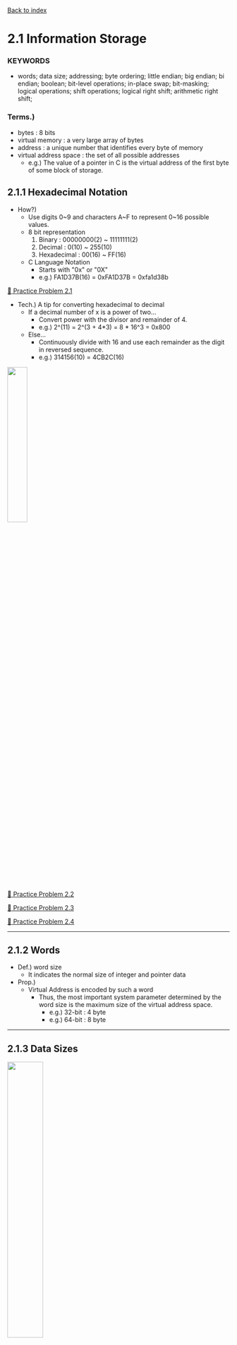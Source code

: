 [Back to index](../../main.md)

# 2.1 Information Storage


### KEYWORDS
* words; data size; addressing; byte ordering; little endian; big endian; bi endian; boolean; bit-level operations; in-place swap; bit-masking; logical operations; shift operations; logical right shift; arithmetic right shift;


### Terms.)
* bytes : 8 bits
* virtual memory : a very large array of bytes
* address : a unique number that identifies every byte of memory
* virtual address space : the set of all possible addresses
  * e.g.) The value of a pointer in C is the virtual address of the first byte of some block of storage.

## 2.1.1 Hexadecimal Notation
* How?)
  * Use digits 0\~9 and characters A\~F to represent 0\~16 possible values.
  * 8 bit representation
    1. Binary : 00000000(2) ~ 11111111(2)
    2. Decimal : 0(10) ~ 255(10)
    3. Hexadecimal : 00(16) ~ FF(16)
  * C Language Notation
    * Starts with "0x" or "0X"
    * e.g.) FA1D37B(16) = 0xFA1D37B = 0xfa1d38b

[:orange_book: Practice Problem 2.1](../problems/practice_problems.md#-practice-problem-21)

* Tech.) A tip for converting hexadecimal to decimal
  * If a decimal number of x is a power of two...
    * Convert power with the divisor and remainder of 4.
    * e.g.) 2^(11) = 2^(3 + 4*3) = 8 * 16^3 = 0x800
  * Else...
    * Continuously divide with 16 and use each remainder as the digit in reversed sequence.
    * e.g.) 314156(10) = 4CB2C(16)

<p align="left">
  <img src="../images/02_01_01_decimal_to_hexadecimal.png" width="30%">
</p>

[:orange_book: Practice Problem 2.2](../problems/practice_problems.md#-practice-problem-22)

[:orange_book: Practice Problem 2.3](../problems/practice_problems.md#-practice-problem-23)

[:orange_book: Practice Problem 2.4](../problems/practice_problems.md#-practice-problem-24)

---
  


## 2.1.2 Words
* Def.) word size
  * It indicates the normal size of integer and pointer data
* Prop.)
  * Virtual Address is encoded by such a word
    * Thus, the most important system parameter determined by the word size is the maximum size of the virtual address space.
      * e.g.) 32-bit : 4 byte
      * e.g.) 64-bit : 8 byte

---
  
  

## 2.1.3 Data Sizes

<p align="left">
  <img src="../images/02_01_03_data_sizes.png" width="40%">
</p>

* C Language 
  * Data types that use the full word size of the machine : 32-bit / 64-bit
    * long long int
    * pointer

---
  
  

## 2.1.4 Addressing and Byte Ordering
* Concept) Convention Establishment
  1. What the address object will be?
  2. How we will order the bytes in memory?

* Example)
  * Suppose an integer variable *x* with...
    * address *&x* : 0x100
    * value : 0x01234567
    * size : 4 bytes (In case of long int in 64-bit machine or long long int, the size will be 8 bytes.)
  * Then 4 bytes of *x* would be contiguously stored in memory locations : 0x100, 0x101, 0x102, and 0x103.
  * In bit representation, [ x31, x30, x29, ... , x2, x1, x0 ]
    * which can be grouped by bytes : [ x31, x30, ... , x24 ], [ x23, x22, ... , x16 ], ... , [ x7, x6, ... , x0 ]
    * Term.)
      * Most significant byte : [ x24, x25, ... , x31 ]
      * Least significant byte : [ x0, x1, ... , x7 ]

* Concept) Little Endian
  * Def.) Machines choose to store objects in memory ordered from least significant byte to most
  * Usages : most Intel-compatible machines

* Concept) Big Endian
  * Def.) Machines choose to store objects in memory ordered from most significant byte to least
  * Usages : most machines from IBM and Sun Microsystems

<p align="center">
  <img src="../images/02_01_04_little_vs_big_endian.png" width="40%">
</p>

* Concept) Bi Endian
  * Def.) Configured to operate as either little- or big- endian.

* Analysis) Cases when byte ordering can be issue to programmers
  1. When binary data are communicated over a different machines.
  2. Machine level program inspection
  3. When programs are written that circumvent the normal type system : [Test](../programs/nt_02_01_04_print_tye_byte.c)

[:orange_book: Practice Problem 2.5](../problems/practice_problems.md#-practice-problem-25)

[:orange_book: Practice Problem 2.6](../problems/practice_problems.md#-practice-problem-26)

---
  
  

## 2.1.5 Representing Strings
* Concept) String in C
  * Encoded by an array of characters
  * Terminated by the null character : '\0'
  * Props.
    * ASCII code for decimal digit number *n* is 0x3*n*.
      * e.g.) '0' : 0x30, '1' : 0x31, '2' : 0x32, ...
    * ASCII code for the null character is 0x00.
 
[:orange_book: Practice Problem 2.7](../problems/practice_problems.md#-practice-problem-27)

---
  
  

## 2.1.6 Representing Code
* Props.)
  * Different machine types use different and incompatible instructions and encodings.
  * Even identical processors running different OS have differences in their coding conventions.
    * Recall that machine has no information about the original source program.

<p align="center">
  <img src="../images/02_01_06_code_representations_by_os.png" width="60%">
</p>

---
  
  

## 2.1.7 Introduction to Boolean Algebra

<p align="center">
  <img src="../images/02_01_07_bit_operation_examples.png" width="60%">
</p>

<p align="center">
  <img src="../images/02_01_06_code_representations_by_os.png" width="60%">
</p>
 
[:orange_book: Practice Problem 2.8](../problems/practice_problems.md#-practice-problem-28)

[:orange_book: Practice Problem 2.9](../problems/practice_problems.md#-practice-problem-29)

---
  
  

## 2.1.8 Bit-Level Operations in C
#### Tech.) Bit-wise Boolean Operations in C
* Operators
  * | : or
  * & : and
  * ~ : not
  * ^ : exclusive-or
* Prop.) Can be applied to any "integral" data type.
  * ex.) char, int, short, long, long long, unsigned

<p align="center">
  <img src="../images/02_01_08_bit_wise_operations.png" width="80%">
</p>

[:orange_book: Practice Problem 2.10. AKA In-Place-Swap](../problems/practice_problems.md#-practice-problem-210)

[:orange_book: Practice Problem 2.11](../problems/practice_problems.md#-practice-problem-211)

#### Tech.) bit-masking
* Operators
  * AND : &
  * OR  : |
  * NOT : ~
  * XOR : ^
* How to indicate least significant byte of x?
  * Sol.) x & 0xFF
* How to create a data with a mask of all ones REGARDLESS of the word size?
  * ~0
    * [Test with C](../programs/nt_02_01_10_bit_masking.c)

[:orange_book: Practice Problem 2.12](../problems/practice_problems.md#-practice-problem-212)

[:orange_book: Practice Problem 2.13](../problems/practice_problems.md#-practice-problem-213)

---
  
  

## 2.1.9 Logical Operations in C
* Operators
  * AND : &&
  * OR  : ||
  * NOT : !
* Values
  * True : Any non-zero value
  * False : 0
* Props.)
  * The logical operators do not evaluate their second argument if the result of the expression can be determined by evaluating the first argument.
    * "a && 5/a" where a = 0, never cause the zero-division problem.


[:orange_book: Practice Problem 2.14](../problems/practice_problems.md#-practice-problem-214)

[:orange_book: Practice Problem 2.15](../problems/practice_problems.md#-practice-problem-215)


---
  
  

## 2.1.10 Shift Operations in C
* Left Shift
  * "x << k"
    * For x = [x_(n-1), x_(n-2), ... , x_1, x_0] and 0 <= k <= n-1,
    * (x << k) = [x_(n-k-1), x_(n-k-2), ... , x_1, x_0, 0, 0, ... , 0]
* Right Shift
  * Two Types
    1. Logical Right Shift
       * "x >> k"
         * Fill the left end with k zeros.
         * Thus, (x >> k) = [0, 0, ... , 0, x_(n-1), x_(n-2), ... , x_k]
    2. Arithmetic Right Shift
       * "x >> k"
         * Fill the left with k repeated most significant bit
         * Thus, (x >> k) = [x_(n-1), x_(n-1), ... , x_(n-1), x_(n-1), x_(n-2), ... , x_k]

<p align="center">
  <img src="../images/02_01_10_shift_operations.png" width="30%">
</p>

* Prop.) C Standard for Right Shift
  * Not precisely defined.
  * But
    * unsigned data should use logical right-shift
    * signed data can use both logical and arithmetic right-shift.
      * Still, almost all compiler/machine combinations use arithmetic right-shfits for signed data.
      * Java differentiates by ">>" for arithmetic and ">>>" for logical.

* Warning) Shifting by k, for large values of k
  * Suppose k >= w on a w-bit machine.
  * Then the result will be useless.
  * In case of C, it shifts by (k % w) if (k >= w).


[:orange_book: Practice Problem 2.16](../problems/practice_problems.md#-practice-problem-216)



[Back to index](../../main.md)